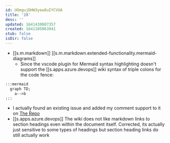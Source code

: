 ```yaml
---
id: UOmgujDHW3yew8uIYCVUA
title: '28'
desc: ''
updated: 1641430087357
created: 1641105063941
stub: false
isDir: false
---
```

- [[s.m.markdown]] [[s.m.markdown.extended-functionality.mermaid-diagrams]]
  - Since the vscode plugin for Mermaid syntax highlighting doesn't support the [[s.apps.azure.devops]] wiki syntax of triple colons for the code fence:

```markdown
:::mermaid
  graph TD;
    a-->b
:::
```

  - I actually found an existing issue and added my comment support to it on [The Repo](https://github.com/bpruitt-goddard/vscode-mermaid-syntax-highlight)
- [[s.apps.azure.devops]] The wiki does not like markdown links to section headings even within the document itself. Corrected, its actually just sensitive to some types of headings but section heading links do still actually work

